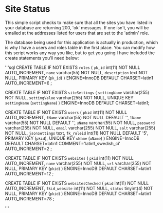# Site Status

This simple script checks to make sure that all the sites you have listed in
your database are returning 200, 'ok' messages. If one isn't, you will be 
emailed at the addresses listed for users that are set to the 'admin' role.

The database being used for this application is actually in production, which
is why I have a users and roles table in the first place. You can modify how
this script works any way you like, but to get you going I have included the
create statements you'll need below:

'''sql
CREATE TABLE IF NOT EXISTS `roles` (
  `pk_id` int(11) NOT NULL AUTO_INCREMENT,
  `name` varchar(55) NOT NULL,
  `description` text NOT NULL,
  PRIMARY KEY (`pk_id`)
) ENGINE=InnoDB  DEFAULT CHARSET=latin1 AUTO_INCREMENT=6 ;

CREATE TABLE IF NOT EXISTS `siteSettings` (
  `settingName` varchar(255) NOT NULL,
  `settingValue` varchar(255) NOT NULL,
  UNIQUE KEY `settingName` (`settingName`)
) ENGINE=InnoDB DEFAULT CHARSET=latin1;

CREATE TABLE IF NOT EXISTS `users` (
  `pkid` int(11) NOT NULL AUTO_INCREMENT,
  `fName` varchar(55) NOT NULL DEFAULT '',
  `lName` varchar(55) NOT NULL DEFAULT '',
  `uName` varchar(55) NOT NULL,
  `password` varchar(255) NOT NULL,
  `email` varchar(255) NOT NULL,
  `salt` varchar(255) NOT NULL,
  `jsonSettings` text,
  `fk_roleid` int(11) NOT NULL DEFAULT '5',
  PRIMARY KEY (`pkid`),
  UNIQUE KEY `uName` (`uName`)
) ENGINE=InnoDB  DEFAULT CHARSET=latin1 COMMENT='latin1_swedish_ci' AUTO_INCREMENT=2 ;

CREATE TABLE IF NOT EXISTS `websites` (
  `pkid` int(11) NOT NULL AUTO_INCREMENT,
  `name` varchar(255) NOT NULL,
  `url` varchar(255) NOT NULL,
  PRIMARY KEY (`pkid`)
) ENGINE=InnoDB  DEFAULT CHARSET=latin1 AUTO_INCREMENT=12 ;

CREATE TABLE IF NOT EXISTS `websitesChecked` (
  `pkid` int(11) NOT NULL AUTO_INCREMENT,
  `fkid_website` int(11) NOT NULL,
  `status` tinyint(4) NOT NULL,
  PRIMARY KEY (`pkid`)
) ENGINE=InnoDB  DEFAULT CHARSET=latin1 AUTO_INCREMENT=78 ;

'''